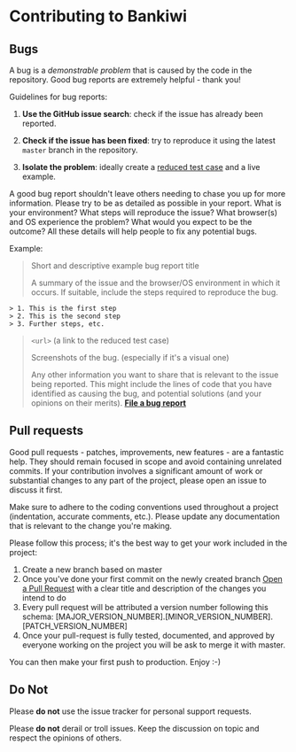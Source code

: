# Contributing to Bankiwi

## Bugs
A bug is a _demonstrable problem_ that is caused by the code in the repository. Good bug reports are extremely helpful - thank you!

Guidelines for bug reports:

1. **Use the GitHub issue search**: check if the issue has already been reported.

2. **Check if the issue has been fixed**: try to reproduce it using the latest `master` branch in the repository.

3. **Isolate the problem**: ideally create a [reduced test case](http://css-tricks.com/6263-reduced-test-cases/) and a live example.

A good bug report shouldn't leave others needing to chase you up for more information. Please try to be as detailed as possible in your report. What is your environment? What steps will reproduce the issue? What browser(s) and OS experience the problem? What would you expect to be the outcome? All these details will help people to fix any potential bugs.

Example:

> Short and descriptive example bug report title
>
> A summary of the issue and the browser/OS environment in which it occurs.
> If suitable, include the steps required to reproduce the bug.
>
	> 1. This is the first step
	> 2. This is the second step
	> 3. Further steps, etc.
>
> `<url>` (a link to the reduced test case)
>
> Screenshots of the bug. (especially if it's a visual one)
>
> Any other information you want to share that is relevant to the issue being reported. This might include the lines of code that you have identified as causing the bug, and potential solutions (and your opinions on their merits).
**[File a bug report](https://github.com/leetchi/bankiwi/issues/)**

## Pull requests
Good pull requests - patches, improvements, new features - are a fantastic help. They should remain focused in scope and avoid containing unrelated commits. If your contribution involves a significant amount of work or substantial changes to any part of the project, please open an issue to discuss it first.

Make sure to adhere to the coding conventions used throughout a project (indentation, accurate comments, etc.). Please update any documentation that is relevant to the change you're making.

Please follow this process; it's the best way to get your work included in the project:

1. Create a new branch based on master
2. Once you've done your first commit on the newly created branch [Open a Pull Request](http://help.github.com/send-pull-requests/) with a clear title and description of the changes you intend to do
3. Every pull request will be attributed a version number following this schema: [MAJOR_VERSION_NUMBER].[MINOR_VERSION_NUMBER].[PATCH_VERSION_NUMBER]
4. Once your pull-request is fully tested, documented, and approved by everyone working on the project you will be ask to merge it with master.

You can then make your first push to production. Enjoy :-)

## Do Not 
Please **do not** use the issue tracker for personal support requests.

Please **do not** derail or troll issues. Keep the discussion on topic and respect the opinions of others.